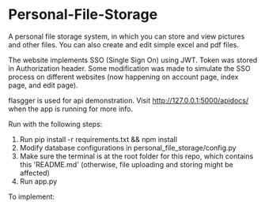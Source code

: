 # Personal-File-Storage

A personal file storage system, in which you can store and view pictures and other files. You can also create and edit simple excel and pdf files. 

The website implements SSO (Single Sign On) using JWT. Token was stored in Authorization header. Some modification was made to simulate the SSO process on different websites (now happening on account page, index page, and edit page).

flasgger is used for api demonstration. Visit http://127.0.0.1:5000/apidocs/ when the app is running for more info.

Run with the following steps:

1. Run pip install -r requirements.txt && npm install
2. Modify database configurations in personal_file_storage/config.py
3. Make sure the terminal is at the root folder for this repo, which contains this 'README.md' (otherwise, file uploading and storing might be affected)
4. Run app.py

To implement:
